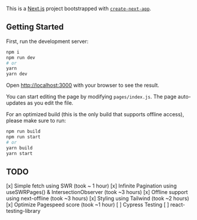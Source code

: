 This is a [Next.js](https://nextjs.org/) project bootstrapped with [`create-next-app`](https://github.com/zeit/next.js/tree/canary/packages/create-next-app).

## Getting Started

First, run the development server:

```bash
npm i
npm run dev
# or
yarn
yarn dev
```

Open [http://localhost:3000](http://localhost:3000) with your browser to see the result.

You can start editing the page by modifying `pages/index.js`. The page auto-updates as you edit the file.

For an optimized build (this is the only build that supports offline access), please make sure to run:

```bash
npm run build
npm run start
# or
yarn build
yarn start
```

## TODO

[x] Simple fetch using SWR (took ~ 1 hour)
[x] Infinite Pagination using useSWRPages() & IntersectionObserver (took ~3 hours)
[x] Offline support using next-offline (took ~3 hours)
[x] Styling using Tailwind (took ~2 hours)
[x] Optimize Pagespeed score (took ~1 hour)
[ ] Cypress Testing
[ ] react-testing-library